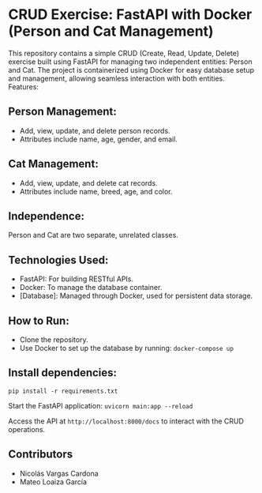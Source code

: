 # CRUD Exercise: FastAPI with Docker (Person and Cat Management)

This repository contains a simple CRUD (Create, Read, Update, Delete) exercise built using FastAPI for managing two independent entities: Person and Cat. The project is containerized using Docker for easy database setup and management, allowing seamless interaction with both entities.
Features:

## Person Management:
- Add, view, update, and delete person records.
- Attributes include name, age, gender, and email.

## Cat Management:
- Add, view, update, and delete cat records.
- Attributes include name, breed, age, and color.

## Independence:
Person and Cat are two separate, unrelated classes.

## Technologies Used:
- FastAPI: For building RESTful APIs.
- Docker: To manage the database container.
- [Database]: Managed through Docker, used for persistent data storage.

## How to Run:

- Clone the repository.
- Use Docker to set up the database by running: `docker-compose up`

## Install dependencies:

`pip install -r requirements.txt`

Start the FastAPI application: `uvicorn main:app --reload`

Access the API at `http://localhost:8000/docs` to interact with the CRUD operations.

## Contributors
- Nicolás Vargas Cardona
- Mateo Loaiza García
